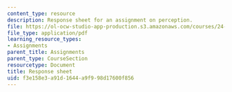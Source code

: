 ```yaml
---
content_type: resource
description: Response sheet for an assignment on perception.
file: https://ol-ocw-studio-app-production.s3.amazonaws.com/courses/24-910-topics-in-linguistic-theory-laboratory-phonology-spring-2007/f3e158e3a91d1644a9f998d17600f856_response_sheet.pdf
file_type: application/pdf
learning_resource_types:
- Assignments
parent_title: Assignments
parent_type: CourseSection
resourcetype: Document
title: Response sheet
uid: f3e158e3-a91d-1644-a9f9-98d17600f856
---
```

